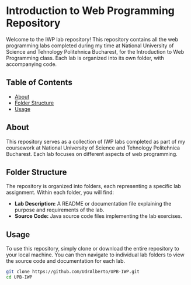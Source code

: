 # Introduction to Web Programming Repository

Welcome to the IWP lab repository! This repository contains all the web programming labs completed during my time at National University of Science and Tehnology Politehnica Bucharest, for the Introduction to Web Programming class.  Each lab is organized into its own folder, with accompanying code.

## Table of Contents

- [About](#about)
- [Folder Structure](#folder-structure)
- [Usage](#usage)

## About

This repository serves as a collection of IWP labs completed as part of my coursework at National University of Science and Tehnology Politehnica Bucharest. Each lab focuses on different aspects of web programming.

## Folder Structure

The repository is organized into folders, each representing a specific lab assignment. Within each folder, you will find:

- **Lab Description:** A README or documentation file explaining the purpose and requirements of the lab.
- **Source Code:** Java source code files implementing the lab exercises.

## Usage

To use this repository, simply clone or download the entire repository to your local machine. You can then navigate to individual lab folders to view the source code and documentation for each lab.

```bash
git clone https://github.com/UdrAlberto/UPB-IWP.git
cd UPB-IWP
```
